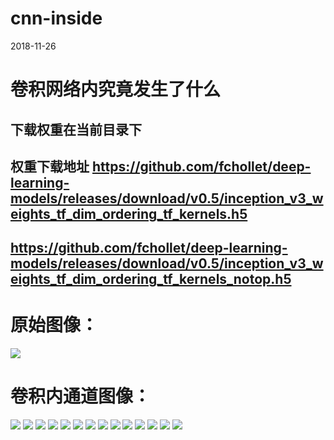 # cnn-inside
2018-11-26
# 卷积网络内究竟发生了什么
## 下载权重在当前目录下
## 权重下载地址 https://github.com/fchollet/deep-learning-models/releases/download/v0.5/inception_v3_weights_tf_dim_ordering_tf_kernels.h5
## https://github.com/fchollet/deep-learning-models/releases/download/v0.5/inception_v3_weights_tf_dim_ordering_tf_kernels_notop.h5

# 原始图像：
![](wmylxmj.jpg)

# 卷积内通道图像：
![](images/activation_1.jpg)
![](images/activation_5.jpg)
![](images/activation_10.jpg)
![](images/activation_15.jpg)
![](images/activation_20.jpg)
![](images/activation_25.jpg)
![](images/activation_30.jpg)
![](images/activation_40.jpg)
![](images/activation_50.jpg)
![](images/activation_60.jpg)
![](images/activation_70.jpg)
![](images/activation_80.jpg)
![](images/activation_90.jpg)
![](images/activation_94.jpg)


